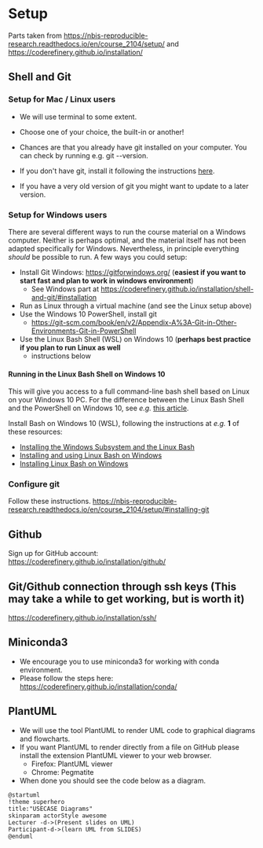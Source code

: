 # Setup
Parts taken from https://nbis-reproducible-research.readthedocs.io/en/course_2104/setup/
 and https://coderefinery.github.io/installation/

## Shell and Git

### Setup for Mac / Linux users
- We will use terminal to some extent.
- Choose one of your choice, the built-in or another!

- Chances are that you already have git installed on your computer. You can check by running e.g. git --version. 
- If you don't have git, install it following the instructions [here](https://git-scm.com/book/en/v2/Getting-Started-Installing-Git). 
- If you have a very old version of git you might want to update to a later version.


### Setup for Windows users

There are several different ways to run the course material on a Windows
computer. Neither is perhaps optimal, and the material itself has not been
adapted specifically for Windows. Nevertheless, in principle everything
*should* be possible to run. A few ways you could setup:

- Install Git Windows: https://gitforwindows.org/ (**easiest if you want to start fast and plan to work in windows environment**)
  - See Windows part at https://coderefinery.github.io/installation/shell-and-git/#installation
- Run as Linux through a virtual machine (and see the Linux setup above)
- Use the Windows 10 PowerShell, install git 
  - https://git-scm.com/book/en/v2/Appendix-A%3A-Git-in-Other-Environments-Git-in-PowerShell
- Use the Linux Bash Shell (WSL) on Windows 10 (**perhaps best practice if you plan to run Linux as well**
  - instructions below 

#### Running in the Linux Bash Shell on Windows 10

This will give you access to a full command-line bash shell based on Linux on your
Windows 10 PC. For the difference between the Linux Bash Shell and the PowerShell on Windows
10, see *e.g.* [this article](
https://searchitoperations.techtarget.com/tip/On-Windows-PowerShell-vs-Bash-comparison-gets-interesting).

Install Bash on Windows 10 (WSL), following the instructions at *e.g.* **1** of these
resources:

- [Installing the Windows Subsystem and the Linux Bash](https://docs.microsoft.com/en-us/windows/wsl/install-win10)
- [Installing and using Linux Bash on Windows](https://www.howtogeek.com/249966/how-to-install-and-use-the-linux-bash-shell-on-windows-10/)
- [Installing Linux Bash on Windows](https://itsfoss.com/install-bash-on-windows/)

### Configure git
Follow these instructions. https://nbis-reproducible-research.readthedocs.io/en/course_2104/setup/#installing-git

## Github
Sign up for GitHub account:
https://coderefinery.github.io/installation/github/

## Git/Github connection through ssh keys (This may take a while to get working, but is worth it)
https://coderefinery.github.io/installation/ssh/

## Miniconda3
- We encourage you to use miniconda3 for working with conda environment.
- Please follow the steps here: https://coderefinery.github.io/installation/conda/

## PlantUML
- We will use the tool PlantUML to render UML code to graphical diagrams and flowcharts. 
- If you want PlantUML to render directly from a file on GitHub please install the extension PlantUML viewer to your web browser.
  - Firefox: PlantUML viewer
  - Chrome: Pegmatite
- When done you should see the code below as a diagram.

```plantuml
@startuml
!theme superhero
title:"USECASE Diagrams"
skinparam actorStyle awesome
Lecturer -d->(Present slides on UML)
Participant-d->(learn UML from SLIDES)
@enduml
```
